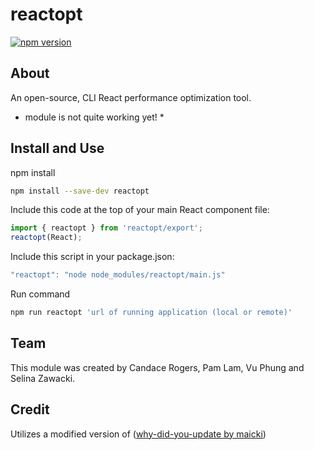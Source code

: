 # reactopt
[![npm version](https://badge.fury.io/js/reactopt.svg)](https://badge.fury.io/js/reactopt)

## About
An open-source, CLI React performance optimization tool.
* module is not quite working yet! *

## Install and Use
npm install
```bash
npm install --save-dev reactopt
```

Include this code at the top of your main React component file:
```js
import { reactopt } from 'reactopt/export';
reactopt(React);
```
Include this script in your package.json:
```js
"reactopt": "node node_modules/reactopt/main.js"
```

Run command
```bash
npm run reactopt 'url of running application (local or remote)'
```

## Team
This module was created by Candace Rogers, Pam Lam, Vu Phung and Selina Zawacki.

## Credit
Utilizes a modified version of ([why-did-you-update by maicki](https://github.com/maicki/why-did-you-update))

